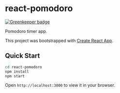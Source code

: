 # react-pomodoro

[![Greenkeeper badge](https://badges.greenkeeper.io/jzse/react-pomodoro.svg)](https://greenkeeper.io/)

Pomodoro timer app.

This project was bootstrapped with [Create React App](https://github.com/facebookincubator/create-react-app).

## Quick Start
```sh
cd react-pomodoro
npm install
npm start
```
Open `http://localhost:3000` to view it in your browser.
